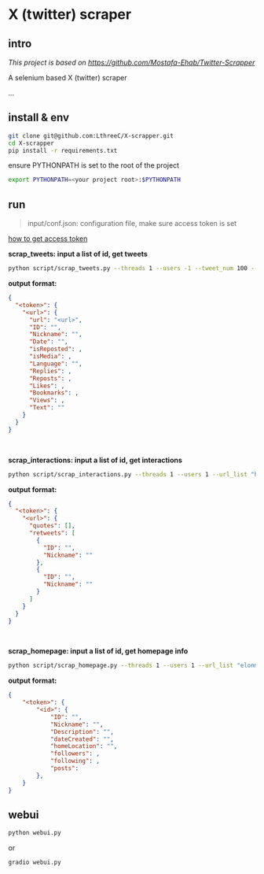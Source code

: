 # X (twitter) scraper

## intro

*This project is based on https://github.com/Mostafa-Ehab/Twitter-Scrapper*

A selenium based X (twitter) scraper

...

## install & env

```bash
git clone git@github.com:LthreeC/X-scrapper.git
cd X-scrapper
pip install -r requirements.txt
```

ensure PYTHONPATH is set to the root of the project

```bash
export PYTHONPATH=<your project root>:$PYTHONPATH
```

## run

> input/conf.json: configuration file, make sure access token is set

[how to get access token](https://github.com/Mostafa-Ehab/Twitter-Scrapper)

**scrap_tweets: input a list of id, get tweets**
```bash
python script/scrap_tweets.py --threads 1 --users -1 --tweet_num 100 --time_range 240 --homepage_list home
```

**output format:**
```json
{
  "<token>": {
    "<url>": {
      "url": "<url>",
      "ID": "",
      "Nickname": "",
      "Date": "",
      "isReposted": ,
      "isMedia": ,
      "Language": "",
      "Replies": ,
      "Reposts": ,
      "Likes": ,
      "Bookmarks": ,
      "Views": ,
      "Text": ""
    }
  }
}
```

<br>

**scrap_interactions: input a list of id, get interactions**
```bash
python script/scrap_interactions.py --threads 1 --users 1 --url_list "https://x.com/MathVerseNFT/status/1899369827866685661" "https://x.com/MathVerseNFT/status/1874155560058196310"
```

**output format:**
```json
{
  "<token>": {
    "<url>": {
      "quotes": [],
      "retweets": [
        {
          "ID": "",
          "Nickname": ""
        },
        {
          "ID": "",
          "Nickname": ""
        }
      ]
    }
  }
}
```

<br>

**scrap_homepage: input a list of id, get homepage info**
```bash
python script/scrap_homepage.py --threads 1 --users 1 --url_list "elonmusk" "NASA" "realDonaldTrump" "realDonaldTrump"
```

**output format:**
```json
{
    "<token>": {
        "<id>": {
            "ID": "",
            "Nickname": "",
            "Description": "",
            "dateCreated": "",
            "homeLocation": "",
            "followers": ,
            "following": ,
            "posts": 
        },
    }
}
```

## webui

```bash
python webui.py
```

or

```bash
gradio webui.py
```
